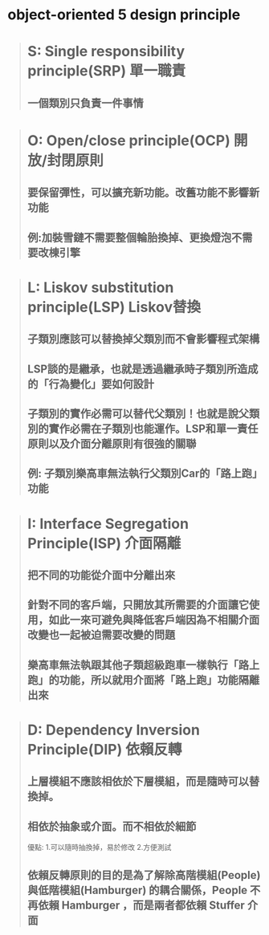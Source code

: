 # object-oriented 5 design principle
># S: Single responsibility principle(SRP) 單一職責
>## 一個類別只負責一件事情

># O: Open/close principle(OCP) 開放/封閉原則
>## 要保留彈性，可以擴充新功能。改舊功能不影響新功能
>## 例:加裝雪鏈不需要整個輪胎換掉、更換燈泡不需要改棟引擎

># L: Liskov substitution principle(LSP) Liskov替換
>## 子類別應該可以替換掉父類別而不會影響程式架構
>## LSP談的是繼承，也就是透過繼承時子類別所造成的「行為變化」要如何設計
>## 子類別的實作必需可以替代父類別！也就是說父類別的實作必需在子類別也能運作。LSP和單一責任原則以及介面分離原則有很強的關聯
>## 例: 子類別樂高車無法執行父類別Car的「路上跑」功能

># I: Interface Segregation Principle(ISP) 介面隔離
>## 把不同的功能從介面中分離出來
>## 針對不同的客戶端，只開放其所需要的介面讓它使用，如此一來可避免與降低客戶端因為不相關介面改變也一起被迫需要改變的問題
>## 樂高車無法執跟其他子類超級跑車一樣執行「路上跑」的功能，所以就用介面將「路上跑」功能隔離出來

># D: Dependency Inversion Principle(DIP) 依賴反轉
>## 上層模組不應該相依於下層模組，而是隨時可以替換掉。
>## 相依於抽象或介面。而不相依於細節
>優點:
>1.可以隨時抽換掉，易於修改
>2.方便測試
>## 依賴反轉原則的目的是為了解除高階模組(People) 與低階模組(Hamburger) 的耦合關係，People 不再依賴 Hamburger ，而是兩者都依賴 Stuffer 介面
